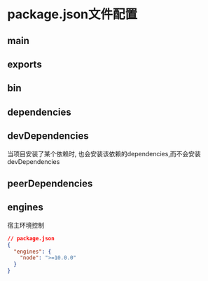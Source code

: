 # package.json文件配置


## main

## exports

## bin

## dependencies

## devDependencies


当项目安装了某个依赖时, 也会安装该依赖的dependencies,而不会安装devDependencies


## peerDependencies

## engines 
宿主环境控制
```json
// package.json
{
  "engines": {
    "node": ">=10.0.0"
  }
}
```